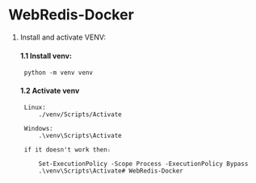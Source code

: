 # WebRedis-Docker

1. Install and activate VENV:  
    #### 1.1 Install venv:
        
        python -m venv venv

    #### 1.2 Activate venv

        Linux:  
            ./venv/Scripts/Activate

        Windows:
            .\venv\Scripts\Activate  

        if it doesn't work then։
        
            Set-ExecutionPolicy -Scope Process -ExecutionPolicy Bypass
            .\venv\Scripts\Activate# WebRedis-Docker
